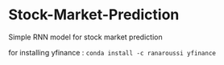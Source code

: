 # Stock-Market-Prediction
Simple RNN model for stock market prediction 

for installing yfinance : ```conda install -c ranaroussi yfinance```
